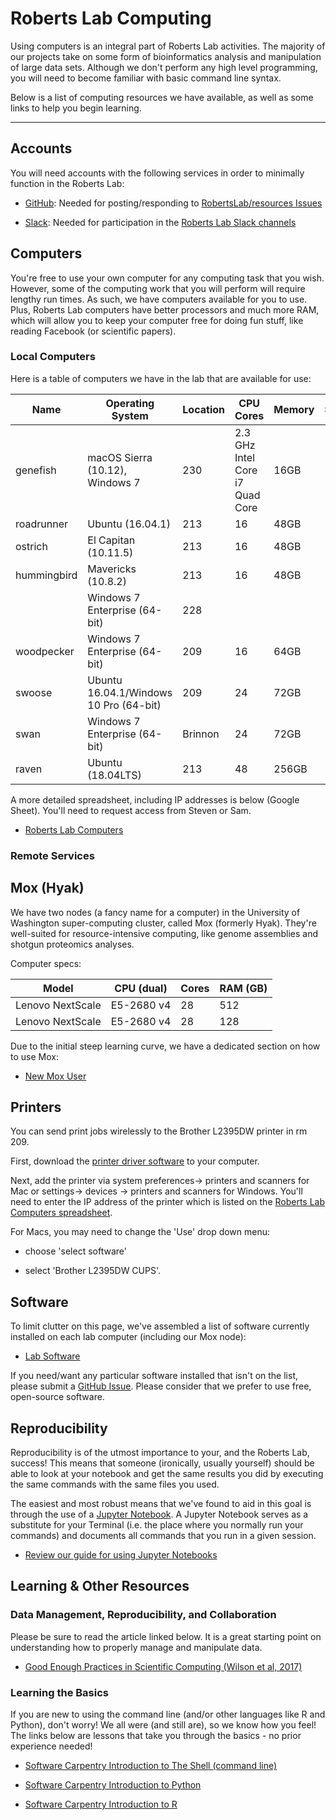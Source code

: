 # Roberts Lab Computing

Using computers is an integral part of Roberts Lab activities. The majority of our projects take on some form of bioinformatics analysis and manipulation of large data sets. Although we don't perform any high level programming, you will need to become familiar with basic command line syntax.

Below is a list of computing resources we have available, as well as some links to help you begin learning.

---

## Accounts

You will need accounts with the following services in order to minimally function in the Roberts Lab:

- [GitHub](https://github.com): Needed for posting/responding to [RobertsLab/resources Issues](https://github.com/RobertsLab/resources/issues)

- [Slack](https://slack.com): Needed for participation in the [Roberts Lab Slack channels](https://genefish.slack.com)

## Computers
You're free to use your own computer for any computing task that you wish. However, some of the computing work that you will perform will require lengthy run times. As such, we have computers available for you to use. Plus, Roberts Lab computers have better processors and much more RAM, which will allow you to keep your computer free for doing fun stuff, like reading Facebook (or scientific papers).

### Local Computers

Here is a table of computers we have in the lab that are available for use:

| Name        | Operating System                       | Location | CPU Cores                       | Memory          | Storage               | Primary Use                              | External Drives |
|-------------|----------------------------------------|----------|---------------------------------|-----------------|-----------------------|------------------------------------------|-----------------|
| genefish    | macOS Sierra (10.12), Windows 7        | 230      | 2.3 GHz Intel Core i7 Quad Core | 16GB            | 1TB                   |                                          |                 |
| roadrunner  | Ubuntu (16.04.1)                       | 213      | 16                              | 48GB            | 1.9TB                 |                                          |                 |
| ostrich     | El Capitan (10.11.5)                   | 213      | 16                              | 48GB            | 1.9TB                 |                                          |                 |
| hummingbird | Mavericks (10.8.2)                     | 213      | 16                              | 48GB            | 1.9TB                 |                                          | 1.5TB           |
|             | Windows 7 Enterprise (64-bit)          | 228      |                                 |                 |                       | qPCR                                     |                 |
| woodpecker  | Windows 7 Enterprise (64-bit)          | 209      | 16                              | 64GB            | 2TB                   | Bioanalyzer;NanoDrop;NanoPore;proteomics |                 |
| swoose      | Ubuntu 16.04.1/Windows 10 Pro (64-bit) | 209      | 24                              | 72GB            | 1.5TB                 | Sam                                      | 8TB             |
| swan        | Windows 7 Enterprise (64-bit)          | Brinnon  | 24                              | 72GB            | 500GB                 | titrator                                 |                 |
| raven       | Ubuntu (18.04LTS)                      | 213      | 48                              | 256GB           | 1TB                   |                                          | 2 x 1TB         |


A more detailed spreadsheet, including IP addresses is below (Google Sheet). You'll need to request access from Steven or Sam.

- [Roberts Lab Computers](https://docs.google.com/spreadsheets/d/1mtIITcjqZVEQtynYZFdOdx51uXTiXP7Jvvzv_SnWCDY/edit?usp=sharing)

### Remote Services



## Mox (Hyak)

We have two nodes (a fancy name for a computer) in the University of Washington super-computing cluster, called Mox (formerly Hyak). They're well-suited for resource-intensive computing, like genome assemblies and shotgun proteomics analyses.

Computer specs:

| Model | CPU (dual) | Cores | RAM (GB) |
| ----- | ---------- |----- | -------- |
| Lenovo NextScale | E5-2680 v4 | 28 | 512 |
| Lenovo NextScale | E5-2680 v4 | 28 | 128 |

Due to the initial steep learning curve, we have a dedicated section on how to use Mox:

- [New Mox User](mox_Adding-a-User.md)

## Printers
You can send print jobs wirelessly to the Brother L2395DW printer in rm 209.

First, download the [printer driver software](https://support.brother.com/g/b/downloadtop.aspx?c=us&lang=en&prod=hll2395dw_us_as) to your computer.

Next, add the printer via system preferences-> printers and scanners for Mac or settings-> devices -> printers and scanners for Windows. You'll need to enter the IP address of the printer which is listed on the [Roberts Lab Computers spreadsheet](https://docs.google.com/spreadsheets/d/1mtIITcjqZVEQtynYZFdOdx51uXTiXP7Jvvzv_SnWCDY/edit#gid=0).

For Macs, you may need to change the 'Use' drop down menu:

- choose 'select software'

- select 'Brother L2395DW CUPS'.

## Software

To limit clutter on this page, we've assembled a list of software currently installed on each lab computer (including our Mox node):

- [Lab Software](Lab-Software.md)

If you need/want any particular software installed that isn't on the list, please submit a [GitHub Issue](https://github.com/RobertsLab/resources/issues). Please consider that we prefer to use free, open-source software.

## Reproducibility

Reproducibility is of the utmost importance to your, and the Roberts Lab, success! This means that someone (ironically, usually yourself) should be able to look at your notebook and get the same results you did by executing the same commands with the same files you used.

The easiest and most robust means that we've found to aid in this goal is through the use of a [Jupyter Notebook](http://jupyter.org/). A Jupyter Notebook serves as a substitute for your Terminal (i.e. the place where you normally run your commands) and documents all commands that you run in a given session.


- [Review our guide for using Jupyter Notebooks](Jupyter-Notebook-Guide.md)

## Learning & Other Resources

### Data Management, Reproducibility, and Collaboration

Please be sure to read the article linked below. It is a great starting point on understanding how to properly manage and manipulate data.

- [Good Enough Practices in Scientific Computing (Wilson et al, 2017)](http://journals.plos.org/ploscompbiol/article?id=10.1371/journal.pcbi.1005510)

### Learning the Basics

If you are new to using the command line (and/or other languages like R and Python), don't worry! We all were (and still are), so we know how you feel! The links below are lessons that take you through the basics - no prior experience needed!

- [Software Carpentry Introduction to The Shell (command line)](http://swcarpentry.github.io/shell-novice)

- [Software Carpentry Introduction to Python](http://swcarpentry.github.io/python-novice-inflammation)

- [Software Carpentry Introduction to R](http://swcarpentry.github.io/r-novice-inflammation)
